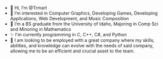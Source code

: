 - 👋 Hi, I’m @Trmart
- 👀 I’m interested in Computer Graphics, Developing Games, Developing Applications, Web Development, and Music Composition
- 🌱 I’m a BS graduate from the University of Idaho, Majoring in Comp Sci and Minoring in Mathematics
- ✨ I'm currently programming in C, C++, C#, and Python
- 💞️ I am looking to be employed with a great company where my skills, abilities, and knowledge can evolve with the needs of said company, allowing me to be an efficient and crucial asset to the team.

<!---
Trmart/Trmart is a ✨ special ✨ repository because its `README.md` (this file) appears on your GitHub profile.
You can click the Preview link to take a look at your changes.
--->
